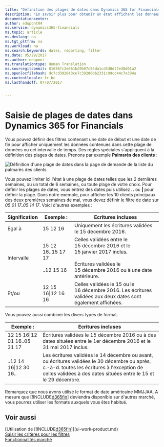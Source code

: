 ```yaml
---
title: "Définition des plages de dates dans Dynamics 365 for Financials | Microsoft Docs"
description: "En savoir plus pour obtenir un état affichant les données de périodes spécifiques à l'aide de plages de dates dans Dynamics 365 for Financials."
documentationcenter: 
author: edupont04
ms.service: dynamics365-financials
ms.topic: article
ms.devlang: na
ms.tgt_pltfrm: na
ms.workload: na
ms.search.keywords: dates, reporting, filter
ms.date: 05/29/2017
ms.author: edupont
ms.translationtype: Human Translation
ms.sourcegitcommit: 81636fc2e661bd9b07c54da1cd5d0d27e30d01a2
ms.openlocfilehash: dc7cd392843ce7c39200bb2331c09cc44c7a394a
ms.contentlocale: fr-be
ms.lasthandoff: 07/07/2017


---
```

# <a name="entering-date-ranges-in-dynamics-365-for-financials"></a>Saisie de plages de dates dans Dynamics 365 for Financials
Vous pouvez définir des filtres contenant une date de début et une date de fin pour afficher uniquement les données contenues dans cette plage de données ou cet intervalle de temps. Des règles spéciales s'appliquent à la définition des plages de dates. Prenons par exemple **Palmarès des clients** :

![Définition d'une plage de dates dans la page de demande de la liste du palmarès des clients](./media/ui-enter-date-ranges/customer-top10-list.png)

Vous pouvez limiter ici l'état à une plage de dates telles que les 2 dernières semaines, ou un total de 6 semaines, ou toute plage de votre choix. Pour définir les plages de dates, vous entrez des dates puis utilisez **..** ou **|** pour définir la plage. Dans notre exemple, pour afficher les 10 clients principaux des deux premières semaines de mai, vous devez définir le filtre de date sur *05 01 17..05 14 17*.
Voici d'autres exemples :

| Signification | Exemple : | Ecritures incluses |
|---|---|---|
|Egal à| 15 12 16 |Uniquement les écritures validées le 15 décembre 2016.|
|Intervalle| 15 12 16..15 17 17<br /><br />..12 15 16|Celles validées entre le 15 décembre 2016 et le 15 janvier 2017 inclus.<br /><br />Écritures validées le 15 décembre 2016 ou à une date antérieure.|
|Et/ou|12 15 16&#124;12 16 16|Celles validées le 15 ou le 16 décembre 2016. Les écritures validées aux deux dates sont également affichées.|

Vous pouvez aussi combiner les divers types de format.

| Exemple : | Ecritures incluses |
|---|---|
|12 15 16&#124;12 01 16..05 31 17 | Écritures validées le 15 décembre 2016 ou à des dates situées entre le 1er décembre 2016 et le 31 mai 2017 inclus. |
|..12 14 16&#124;12 30 16.. | Les écritures validées le 14 décembre ou avant, ou écritures validées le 30 décembre ou après, c.-à-d. toutes les écritures à l'exception de celles validées à des dates situées entre le 15 et le 29 décembre. |

Remarquez que nous avons utilisé le format de date américaine MMJJAA. A mesure que [!INCLUDE[d365fin](includes/d365fin_md.md)] deviendra disponible sur d'autres marché, vous pourrez utiliser les formats auxquels vous êtes habitué.

## <a name="see-also"></a>Voir aussi
[Utilisation de [!INCLUDE[d365fin](includes/d365fin_long_md.md)]](ui-work-product.md)  
[Saisir les critères pour les filtres](ui-enter-criteria-filters.md)  
[Fonctionnalités marché](ui-across-business-areas.md)

